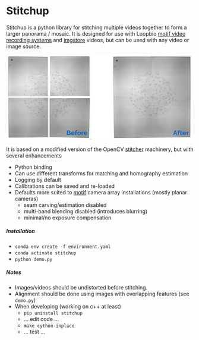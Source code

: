# Stitchup

Stitchup is a python library for stitching multiple videos together to form a larger panorama / mosaic. It is designed for use with Loopbio [motif video recording systems](http://loopbio.com/recording/) and [imgstore](https://github.com/loopbio/imgstore) videos, but can be used with any video or image source.

![stitched panorama image](intro.png?raw=true "Example Result")

It is based on a modified version of the OpenCV [stitcher](https://docs.opencv.org/3.4.3/d2/d8d/classcv_1_1Stitcher.html) machinery, but with several enhancements

 * Python binding
 * Can use different transforms for matching and homography estimation
 * Logging by default
 * Calibrations can be saved and re-loaded
 * Defaults more suited to [motif](http://loopbio.com/recording/) camera array installations (mostly planar cameras)
   * seam carving/estimation disabled
   * multi-band blending disabled (introduces blurring)
   * minimal/no exposure compensation

##### Installation

 * `conda env create -f environment.yaml`
 * `conda activate stitchup`
 * `python demo.py`

##### Notes

* Images/videos should be undistorted before stitching.
* Alignment should be done using images with overlapping features (see `demo.py`)
* When developing (working on c++ at least)
  * `pip uninstall stitchup`
  * ... edit code ...
  * `make cython-inplace`
  * ... test ...

